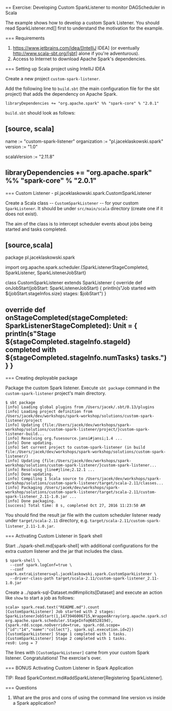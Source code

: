 == Exercise: Developing Custom SparkListener to monitor DAGScheduler in Scala

The example shows how to develop a custom Spark Listener. You should read SparkListener.md[] first to understand the motivation for the example.

=== Requirements

1. https://www.jetbrains.com/idea/[IntelliJ IDEA] (or eventually http://www.scala-sbt.org/[sbt] alone if you're adventurous).
2. Access to Internet to download Apache Spark's dependencies.

=== Setting up Scala project using IntelliJ IDEA

Create a new project `custom-spark-listener`.

Add the following line to `build.sbt` (the main configuration file for the sbt project) that adds the dependency on Apache Spark.

```
libraryDependencies += "org.apache.spark" %% "spark-core" % "2.0.1"
```

`build.sbt` should look as follows:

[source, scala]
----
name := "custom-spark-listener"
organization := "pl.jaceklaskowski.spark"
version := "1.0"

scalaVersion := "2.11.8"

libraryDependencies += "org.apache.spark" %% "spark-core" % "2.0.1"
----

=== Custom Listener - pl.jaceklaskowski.spark.CustomSparkListener

Create a Scala class -- `CustomSparkListener` -- for your custom `SparkListener`. It should be under `src/main/scala` directory (create one if it does not exist).

The aim of the class is to intercept scheduler events about jobs being started and tasks completed.

[source,scala]
----
package pl.jaceklaskowski.spark

import org.apache.spark.scheduler.{SparkListenerStageCompleted, SparkListener, SparkListenerJobStart}

class CustomSparkListener extends SparkListener {
  override def onJobStart(jobStart: SparkListenerJobStart) {
    println(s"Job started with ${jobStart.stageInfos.size} stages: $jobStart")
  }

  override def onStageCompleted(stageCompleted: SparkListenerStageCompleted): Unit = {
    println(s"Stage ${stageCompleted.stageInfo.stageId} completed with ${stageCompleted.stageInfo.numTasks} tasks.")
  }
}
----

=== Creating deployable package

Package the custom Spark listener. Execute `sbt package` command in the `custom-spark-listener` project's main directory.

```
$ sbt package
[info] Loading global plugins from /Users/jacek/.sbt/0.13/plugins
[info] Loading project definition from /Users/jacek/dev/workshops/spark-workshop/solutions/custom-spark-listener/project
[info] Updating {file:/Users/jacek/dev/workshops/spark-workshop/solutions/custom-spark-listener/project/}custom-spark-listener-build...
[info] Resolving org.fusesource.jansi#jansi;1.4 ...
[info] Done updating.
[info] Set current project to custom-spark-listener (in build file:/Users/jacek/dev/workshops/spark-workshop/solutions/custom-spark-listener/)
[info] Updating {file:/Users/jacek/dev/workshops/spark-workshop/solutions/custom-spark-listener/}custom-spark-listener...
[info] Resolving jline#jline;2.12.1 ...
[info] Done updating.
[info] Compiling 1 Scala source to /Users/jacek/dev/workshops/spark-workshop/solutions/custom-spark-listener/target/scala-2.11/classes...
[info] Packaging /Users/jacek/dev/workshops/spark-workshop/solutions/custom-spark-listener/target/scala-2.11/custom-spark-listener_2.11-1.0.jar ...
[info] Done packaging.
[success] Total time: 8 s, completed Oct 27, 2016 11:23:50 AM
```

You should find the result jar file with the custom scheduler listener ready under `target/scala-2.11` directory, e.g. `target/scala-2.11/custom-spark-listener_2.11-1.0.jar`.

=== Activating Custom Listener in Spark shell

Start ../spark-shell.md[spark-shell] with additional configurations for the extra custom listener and the jar that includes the class.

```
$ spark-shell \
  --conf spark.logConf=true \
  --conf spark.extraListeners=pl.jaceklaskowski.spark.CustomSparkListener \
  --driver-class-path target/scala-2.11/custom-spark-listener_2.11-1.0.jar
```

Create a ../spark-sql-Dataset.md#implicits[Dataset] and execute an action like `show` to start a job as follows:

```
scala> spark.read.text("README.md").count
[CustomSparkListener] Job started with 2 stages: SparkListenerJobStart(1,1473946006715,WrappedArray(org.apache.spark.scheduler.StageInfo@71515592, org.apache.spark.scheduler.StageInfo@6852819d),{spark.rdd.scope.noOverride=true, spark.rdd.scope={"id":"14","name":"collect"}, spark.sql.execution.id=2})
[CustomSparkListener] Stage 1 completed with 1 tasks.
[CustomSparkListener] Stage 2 completed with 1 tasks.
res0: Long = 7
```

The lines with `[CustomSparkListener]` came from your custom Spark listener. Congratulations! The exercise's over.

=== BONUS Activating Custom Listener in Spark Application

TIP: Read SparkContext.md#addSparkListener[Registering SparkListener].

=== Questions

1. What are the pros and cons of using the command line version vs inside a Spark application?
